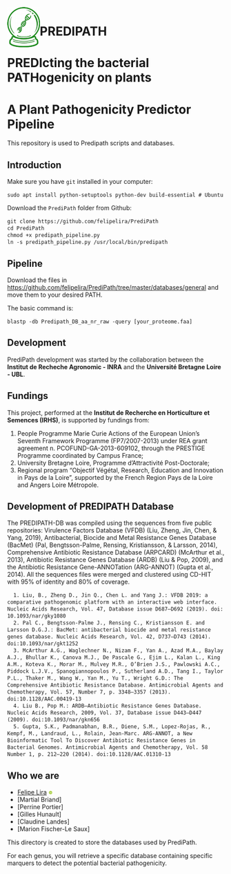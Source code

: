 <img align="left" width="15%" src="fig_predipath.png"> 

# PREDIPATH
# PREDIcting the bacterial PATHogenicity on plants
# A Plant Pathogenicity Predictor Pipeline 


This repository is used to Predipath scripts and databases.
## Introduction

Make sure you have `git` installed in your computer:
```
sudo apt install python-setuptools python-dev build-essential # Ubuntu
```
Download the `PrediPath` folder from Github:

```download
git clone https://github.com/felipelira/PrediPath
cd PrediPath
chmod +x predipath_pipeline.py
ln -s predipath_pipeline.py /usr/local/bin/predipath
```
## Pipeline
Download the files in https://github.com/felipelira/PrediPath/tree/master/databases/general and move them to your desired PATH.

  The basic command is:
  
    blastp -db Predipath_DB_aa_nr_raw -query [your_proteome.faa]


## Development
PrediPath development was started by the collaboration between the **Institut de Recheche Agronomic - INRA** and the **Université Bretagne Loire - UBL**.

## Fundings
This project, performed at the **Institut de Recherche en Horticulture et Semences (IRHS)**, is supported by fundings from:

1. People Programme Marie Curie Actions of the European Union’s Seventh Framework Programme (FP7/2007-2013) under REA grant agreement n. PCOFUND-GA-2013-609102, through the PRESTIGE Programme coordinated by Campus France;
2. University Bretagne Loire, Programme d’Attractivité Post-Doctorale;
3. Regional program “Objectif Végétal, Research, Education and Innovation in Pays de la Loire”, supported by the French Region Pays de la Loire and Angers Loire Métropole.


## Development of PREDIPATH Database

The PREDIPATH-DB was compiled using the sequences from five public repositories: Virulence Factors Database (VFDB) (Liu, Zheng, Jin, Chen, & Yang, 2019)⁠, Antibacterial, Biocide and Metal Resistance Genes Database (BacMet) (Pal, Bengtsson-Palme, Rensing, Kristiansson, & Larsson, 2014)⁠, Comprehensive Antibiotic Resistance Database (ARPCARD) (McArthur et al., 2013)⁠, Antibiotic Resistance Genes Database (ARDB) (Liu & Pop, 2009)⁠, and the Antibiotic Resistance Gene-ANNOTation (ARG-ANNOT) (Gupta et al., 2014)⁠. All the sequences files were merged and clustered using CD-HIT with 95% of identity and 80% of coverage.

```
  1. Liu, B., Zheng D., Jin Q., Chen L. and Yang J.: VFDB 2019: a comparative pathogenomic platform with an interactive web interface. Nucleic Acids Research, Vol. 47, Database issue D687–D692 (2019). doi: 10.1093/nar/gky1080
  2. Pal C., Bengtsson-Palme J., Rensing C., Kristiansson E. and Larsson D.G.J.: BacMet: antibacterial biocide and metal resistance genes database. Nucleic Acids Research, Vol. 42, D737–D743 (2014). doi:10.1093/nar/gkt1252
  3. McArthur A.G., Waglechner N., Nizam F., Yan A., Azad M.A., Baylay A.J., Bhullar K., Canova M.J., De Pascale G., Ejim L., Kalan L., King A.M., Koteva K., Morar M., Mulvey M.R., O’Brien J.S., Pawlowski A.C., Piddock L.J.V., Spanogiannopoulos P., Sutherland A.D., Tang I., Taylor P.L., Thaker M., Wang W., Yan M., Yu T., Wright G.D.: The Comprehensive Antibiotic Resistance Database. Antimicrobial Agents and Chemotherapy, Vol. 57, Number 7, p. 3348–3357 (2013). doi:10.1128/AAC.00419-13
  4. Liu B., Pop M.: ARDB—Antibiotic Resistance Genes Database. Nucleic Acids Research, 2009, Vol. 37, Database issue D443–D447 (2009). doi:10.1093/nar/gkn656
  5. Gupta, S.K., Padmanabhan, B.R., Diene, S.M., Lopez-Rojas, R., Kempf, M., Landraud, L., Rolain, Jean-Marc. ARG-ANNOT, a New Bioinformatic Tool To Discover Antibiotic Resistance Genes in Bacterial Genomes. Antimicrobial Agents and Chemotherapy, Vol. 58 Number 1, p. 212–220 (2014). doi:10.1128/AAC.01310-13
```


## Who we are
* [Felipe Lira](https://github.com/felipelira) [<img width="2%" src="figures/0.png">](https://orcid.org/0000-0002-5953-554X)
* [Martial Briand]
* [Perrine Portier]
* [Gilles Hunault]
* [Claudine Landes]
* [Marion Fischer-Le Saux]



This directory is created to store the databases used by PrediPath.

For each genus, you will retrieve a specific database containing specific marquers to detect the potential bacterial pathogenicity.

